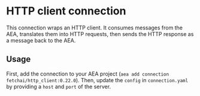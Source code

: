 # HTTP client connection

This connection wraps an HTTP client. It consumes messages from the AEA, translates them into HTTP requests, then sends the HTTP response as a message back to the AEA.

## Usage

First, add the connection to your AEA project (`aea add connection fetchai/http_client:0.22.0`). Then, update the `config` in `connection.yaml` by providing a `host` and `port` of the server.

